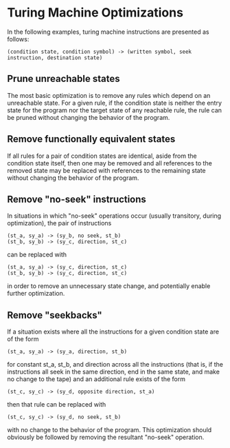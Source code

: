 # Turing Machine Optimizations

In the following examples, turing machine instructions are presented as follows:

```
(condition state, condition symbol) -> (written symbol, seek instruction, destination state)
```

## Prune unreachable states

The most basic optimization is to remove any rules which depend on an unreachable state. For a given rule, if the condition state is neither the entry state for the program nor the target state of any reachable rule, the rule can be pruned without changing the behavior of the program.

## Remove functionally equivalent states

If all rules for a pair of condition states are identical, aside from the condition state itself, then one may be removed and all references to the removed state may be replaced with references to the remaining state without changing the behavior of the program.

## Remove "no-seek" instructions

In situations in which "no-seek" operations occur (usually transitory, during optimization), the pair of instructions

```
(st_a, sy_a) -> (sy_b, no seek, st_b)
(st_b, sy_b) -> (sy_c, direction, st_c)
```

can be replaced with

```
(st_a, sy_a) -> (sy_c, direction, st_c)
(st_b, sy_b) -> (sy_c, direction, st_c)
```

in order to remove an unnecessary state change, and potentially enable further optimization.

## Remove "seekbacks"

If a situation exists where all the instructions for a given condition state are of the form

```
(st_a, sy_a) -> (sy_a, direction, st_b)
```

for constant st_a, st_b, and direction across all the instructions (that is, if the instructions all seek in the same direction, end in the same state, and make no change to the tape) and an additional rule exists of the form

```
(st_c, sy_c) -> (sy_d, opposite direction, st_a)
```

then that rule can be replaced with 

```
(st_c, sy_c) -> (sy_d, no seek, st_b)
```

with no change to the behavior of the program. This optimization should obviously be followed by removing the resultant "no-seek" operation.
